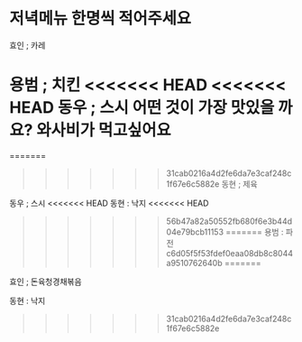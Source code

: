 # 저녁메뉴 한명씩 적어주세요

효인 ; 카레

용범 ; 치킨
<<<<<<< HEAD
<<<<<<< HEAD
동우 ; 스시 
어떤 것이 가장 맛있을 까요?
와사비가 먹고싶어요
=======
=======

>>>>>>> 31cab0216a4d2fe6da7e3caf248c1f67e6c5882e
동현 ; 제육

동우 ; 스시
<<<<<<< HEAD
동현 : 낙지
<<<<<<< HEAD
>>>>>>> 56b47a82a50552fb680f6e3b44d04e79bcb11153
=======
용범 : 파전
>>>>>>> c6d05f5f53fdef0eaa08db8c8044a9510762640b
=======

효인 ; 돈육청경채볶음

동현 : 낙지
>>>>>>> 31cab0216a4d2fe6da7e3caf248c1f67e6c5882e
